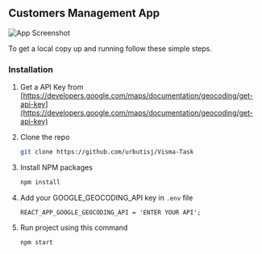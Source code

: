 <!-- GETTING STARTED -->

## Customers Management App

![App Screenshot](images/DeveloperTaskScreenshot.png)

To get a local copy up and running follow these simple steps.

### Installation

1. Get a API Key from [https://developers.google.com/maps/documentation/geocoding/get-api-key](https://developers.google.com/maps/documentation/geocoding/get-api-key)

2. Clone the repo
   ```sh
   git clone https://github.com/urbutisj/Visma-Task
   ```
3. Install NPM packages
   ```sh
   npm install
   ```
4. Add your GOOGLE_GEOCODING_API key in `.env` file

   ```
   REACT_APP_GOOGLE_GEOCODING_API = 'ENTER YOUR API';
   ```

5. Run project using this command
   ```sh
   npm start
   ```

